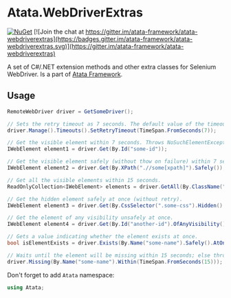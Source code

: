 # Atata.WebDriverExtras

[![NuGet](http://img.shields.io/nuget/v/Atata.WebDriverExtras.svg?style=flat)](https://www.nuget.org/packages/Atata.WebDriverExtras/)
[![Join the chat at https://gitter.im/atata-framework/atata-webdriverextras](https://badges.gitter.im/atata-framework/atata-webdriverextras.svg)](https://gitter.im/atata-framework/atata-webdriverextras)

A set of C#/.NET extension methods and other extra classes for Selenium WebDriver. Is a part of [Atata Framework](https://github.com/atata-framework/atata).

## Usage

```C#
RemoteWebDriver driver = GetSomeDriver();

// Sets the retry timeout as 7 seconds. The default value of the timeout is 5 seconds.
driver.Manage().Timeouts().SetRetryTimeout(TimeSpan.FromSeconds(7));

// Get the visible element within 7 seconds. Throws NoSuchElementException if the element is not found.
IWebElement element1 = driver.Get(By.Id("some-id"));

// Get the visible element safely (without thow on failure) within 7 seconds. Returns null if the element is not found.
IWebElement element2 = driver.Get(By.XPath(".//some[xpath]").Safely());

// Get all the visible elements within 15 seconds.
ReadOnlyCollection<IWebElement> elements = driver.GetAll(By.ClassName("some-class").Within(TimeSpan.FromSeconds(15)));

// Get the hidden element safely at once (without retry).
IWebElement element3 = driver.Get(By.CssSelector(".some-css").Hidden().Safely().AtOnce());

// Get the element of any visibility unsafely at once.
IWebElement element4 = driver.Get(By.Id("another-id").OfAnyVisibility().AtOnce());

// Gets a value indicating whether the element exists at once.
bool isElementExists = driver.Exists(By.Name("some-name").Safely().AtOnce());

// Waits until the element will be missing within 15 seconds; else throws NotMissingElementException.
driver.Missing(By.Name("some-name").Within(TimeSpan.FromSeconds(15)));
```

Don't forget to add `Atata` namespace:

```C#
using Atata;
```
